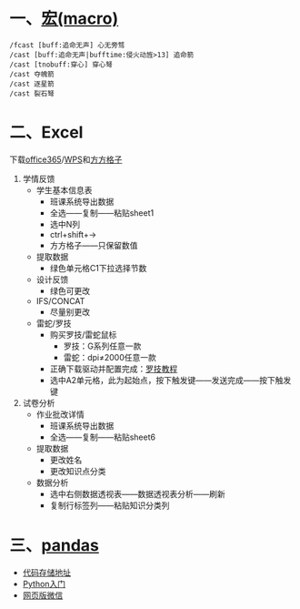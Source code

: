 #   一、[宏(macro)](https://baike.baidu.com/item/%E5%AE%8F/2648286)
```
/fcast [buff:追命无声] 心无旁骛
/cast [buff:追命无声|bufftime:侵火动旌>13] 追命箭
/cast [tnobuff:穿心] 穿心弩
/cast 夺魄箭
/cast 逐星箭
/cast 裂石弩
```
#   二、Excel
下载[office365](http://8000.oa.com/#/SoftProduct/1280/52)/[WPS](https://www.wps.cn/)和[方方格子](http://www.ffcell.com/index.aspx)
1.  学情反馈    
    *   学生基本信息表
        *   班课系统导出数据
        *   全选——复制——粘贴sheet1
        *   选中N列
        *   ctrl+shift+→
        *   方方格子——只保留数值
    *   提取数据
        *   绿色单元格C1下拉选择节数
    *   设计反馈
        *   绿色可更改
    *   IFS/CONCAT
        *   尽量别更改
    *   雷蛇/罗技
        *   购买罗技/雷蛇鼠标
            *   罗技：G系列任意一款
            *   雷蛇：dpi≠2000任意一款
        *   正确下载驱动并配置完成：[罗技教程](https://drive.weixin.qq.com/s?k=APAARwc7AAgwn0Clf4、)
        *   选中A2单元格，此为起始点，按下触发键——发送完成——按下触发键
2.  试卷分析
    *   作业批改详情
        *   班课系统导出数据
        *   全选——复制——粘贴sheet6
    *   提取数据
        *   更改姓名
        *   更改知识点分类
    *   数据分析
        *   选中右侧数据透视表——数据透视表分析——刷新
        *   复制行标签列——粘贴知识分类列
#   三、[pandas](https://www.pypandas.cn/)
*   [代码存储地址](https://github.com/Campanulata/Tencent)  
*   [Python入门](https://tianchi.aliyun.com/course/index?spm=5176.12474271.0.0.a1844391xW8gRm)
*   [网页版微信](https://wx.qq.com/)